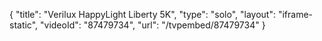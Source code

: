 {
    "title": "Verilux HappyLight Liberty 5K",
    "type": "solo",
    "layout": "iframe-static",
    "videoId": "87479734",
    "url": "\/tvpembed\/87479734"
}
